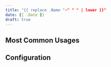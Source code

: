 ```yaml
---
title: "{{ replace .Name "-" " " | lower }}"
date: {{ .Date }}
draft: true
---
```


## Most Common Usages

## Configuration

